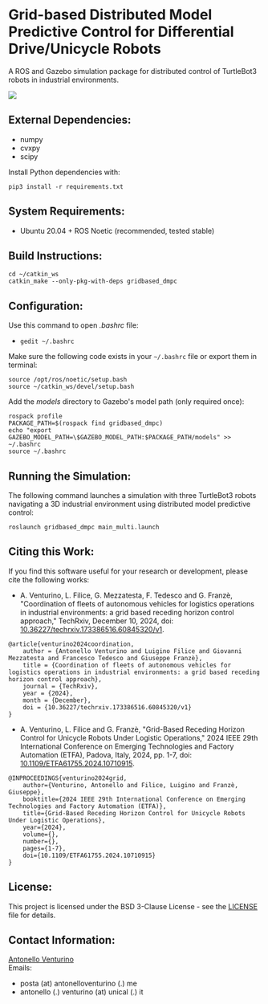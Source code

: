 # Grid-based Distributed Model Predictive Control for Differential Drive/Unicycle Robots
A ROS and Gazebo simulation package for distributed control of TurtleBot3 robots in industrial environments.

![](demo.gif)

## External Dependencies:
- numpy
- cvxpy
- scipy

Install Python dependencies with:
```
pip3 install -r requirements.txt
```

## System Requirements:
- Ubuntu 20.04 + ROS Noetic (recommended, tested stable)

## Build Instructions:
```
cd ~/catkin_ws
catkin_make --only-pkg-with-deps gridbased_dmpc
```

## Configuration:
Use this command to open _.bashrc_ file:
- ``` gedit ~/.bashrc ```

Make sure the following code exists in your `~/.bashrc` file or export them in terminal:
```
source /opt/ros/noetic/setup.bash
source ~/catkin_ws/devel/setup.bash
```
Add the _models_ directory to Gazebo's model path (only required once):
```
rospack profile
PACKAGE_PATH=$(rospack find gridbased_dmpc)
echo "export GAZEBO_MODEL_PATH=\$GAZEBO_MODEL_PATH:$PACKAGE_PATH/models" >> ~/.bashrc
source ~/.bashrc
```

## Running the Simulation:
The following command launches a simulation with three TurtleBot3 robots navigating a 3D industrial environment using distributed model predictive control:
```
roslaunch gridbased_dmpc main_multi.launch
```

## Citing this Work:
If you find this software useful for your research or development, please cite the following works:
- A. Venturino, L. Filice, G. Mezzatesta, F. Tedesco and G. Franzè, "Coordination of fleets of autonomous vehicles for logistics operations in industrial environments: a grid based receding horizon control approach," TechRxiv, December 10, 2024, doi: [10.36227/techrxiv.173386516.60845320/v1](https://doi.org/10.36227/techrxiv.173386516.60845320/v1).
```
@article{venturino2024coordination,
    author = {Antonello Venturino and Luigino Filice and Giovanni Mezzatesta and Francesco Tedesco and Giuseppe Franzè},
    title = {Coordination of fleets of autonomous vehicles for logistics operations in industrial environments: a grid based receding horizon control approach},
    journal = {TechRxiv},
    year = {2024},
    month = {December},
    doi = {10.36227/techrxiv.173386516.60845320/v1}
}
```
- A. Venturino, L. Filice and G. Franzè, "Grid-Based Receding Horizon Control for Unicycle Robots Under Logistic Operations," 2024 IEEE 29th International Conference on Emerging Technologies and Factory Automation (ETFA), Padova, Italy, 2024, pp. 1-7, doi: [10.1109/ETFA61755.2024.10710915](https://doi.org/10.1109/ETFA61755.2024.10710915).
```
@INPROCEEDINGS{venturino2024grid,
    author={Venturino, Antonello and Filice, Luigino and Franzè, Giuseppe},
    booktitle={2024 IEEE 29th International Conference on Emerging Technologies and Factory Automation (ETFA)},
    title={Grid-Based Receding Horizon Control for Unicycle Robots Under Logistic Operations},
    year={2024},
    volume={},
    number={},
    pages={1-7},
    doi={10.1109/ETFA61755.2024.10710915}
}
```

## License:
This project is licensed under the BSD 3-Clause License - see the [LICENSE](LICENSE) file for details.

## Contact Information:
[Antonello Venturino](http://antonelloventurino.me/en/contact-me/)\
Emails:
- posta (at) antonelloventurino (.) me 
- antonello (.) venturino (at) unical (.) it
